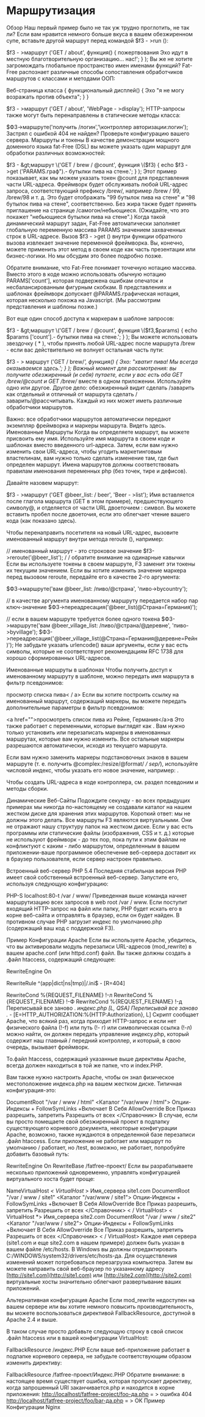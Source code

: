 # Маршрутизация

Обзор Наш первый пример было не так уж трудно проглотить, не так ли? Если вам нравится немного больше вкуса в вашем обезжиренном супе, вставьте другой маршрут перед командой $f3 - &gt;run \(\):

$f3 - &gt;маршрут \('GET / about', функция\(\) { пожертвования Эхо идут в местную благотворительную организацию... нас!'; } \); Вы же не хотите загромождать глобальное пространство имен именами функций? Fat-Free распознает различные способы сопоставления обработчиков маршрутов с классами и методами ООП:

Веб-страница класса { функциональный дисплей\(\) { Эхо "я не могу возражать против объекта"; } }

$f3 - &gt;маршрут \('GET / about', 'WebPage - &gt;display'\); HTTP-запросы также могут быть перенаправлены в статические методы класса:

$Ф3-&gt;маршруте\('получить /логин','\контроллер авторизации:логин'\); Застрял с ошибкой 404 не найден? Проверьте конфигурацию вашего сервера. Маршруты и токены В качестве демонстрации мощного доменного языка fat-Free \(DSL\) вы можете указать один маршрут для обработки различных возможностей:

$f3 - &gt;маршрут \('GET / brew / @count', функция \($f3\) { echo $f3 - &gt;get \('PARAMS.граф"\).- бутылки пива на стене.'; } \); Этот пример показывает, как мы можем указать токен @count для представления части URL-адреса. Фреймворк будет обслуживать любой URL-адрес запроса, соответствующий префиксу /brew/, например /brew / 99, /brew/98 и т. д. Это будет отображать "99 бутылок пива на стене" и "98 бутылок пива на стене", соответственно. Без жира также будет принять приглашение на странице /самогон/небьющиеся. \(Ожидайте, что это покажет "небьющиеся бутылки пива на стене".\) Когда такой динамический маршрут задан, Fat-Free автоматически заполняет глобальную переменную массива PARAMS значением захваченных строк в URL-адресе. Вызов $f3 - &gt;get \(\) внутри функции обратного вызова извлекает значение переменной фреймворка. Вы, конечно, можете применить этот метод в своем коде как часть презентации или бизнес-логики. Но мы обсудим это более подробно позже.

Обратите внимание, что Fat-Free понимает точечную нотацию массива. Вместо этого в коде можно использовать обычную нотацию PARAMS\['count'\], которая подвержена ошибкам опечаток и несбалансированным фигурным скобкам. В представлениях и шаблонах фреймворк допускает @PARAMS.графическая нотация, которая несколько похожа на Javascript. \(Мы рассмотрим представления и шаблоны позже.\)

Вот еще один способ доступа к маркерам в шаблоне запросов:

$f3 - &gt;маршрут \('GET / brew / @count', функция \($f3,$params\) { echo $params \['count'\].- бутылки пива на стене.'; } \); Вы можете использовать звездочку \( \* \), чтобы принять любой URL-адрес после маршрута /brew - если вас действительно не волнует остальная часть пути:

$f3 - &gt; маршрут \('GET / brew/_', функция\(\) { Эхо: "хватит пива! Мы всегда оказываемся здесь.'; } \); Важный момент для рассмотрения: вы получите обезжиренный \(и себя\) путаете, если у вас есть оба GET /brew/@count и GET /brew/_ вместе в одном приложении. Используйте одно или другое. Другое дело: обезжиренный видит сделать /заварить как отдельный и отличный от маршрута сделать /заварить/@рассчитывать. Каждый из них может иметь различные обработчики маршрутов.

Важно: все обработчики маршрутов автоматически передают экземпляр фреймворка и маркеры маршрута. Видеть здесь. Именованные Маршруты Когда вы определяете маршрут, вы можете присвоить ему имя. Используйте имя маршрута в своем коде и шаблонах вместо введенного url-адреса. Затем, если вам нужно изменить свои URL-адреса, чтобы угодить маркетинговым властелинам, вам нужно только сделать изменение там, где был определен маршрут. Имена маршрутов должны соответствовать правилам именования переменных php \(без точек, тире и дефисов\).

Давайте назовем маршрут:

$f3 - &gt;маршрут \('GET @beer\_list: / beer', 'Beer - &gt;list'\); Имя вставляется после глагола маршрута \(GET в этом примере\), предшествующего символу@, и отделяется от части URL двоеточием : символ. Вы можете вставить пробел после двоеточия, если это облегчает чтение вашего кода \(как показано здесь\).

Чтобы перенаправить посетителя на новый URL-адрес, вызовите именованный маршрут внутри метода reroute \(\), например:

// именованный маршрут - это строковое значение $f3-&gt;reroute\('@beer\_list'\); / / обратите внимание на одинарные кавычки Если вы используете токены в своем маршруте, F3 заменит эти токены их текущим значением. Если вы хотите изменить значение маркера перед вызовом reroute, передайте его в качестве 2-го аргумента:

$Ф3-&gt;маршруте\('вам @beer\_list: /пиво/@страна', 'пиво-&gt;bycountry'\);

// в качестве аргумента именованному маршруту передается набор пар ключ-значение $Ф3-&gt;переадресация\('@beer\_list\(@Страна=Германия\)'\);

// если в вашем маршруте требуется более одного токена $Ф3-&gt;маршруте\('вам @beer\_village\_list: /пиво/@страна/@деревне', 'пиво-&gt;byvillage'\); $Ф3-&gt;переадресация\('@beer\_village\_list\(@Страна=Германия@деревне=Рейн\)'\); Не забудьте указать urlencode\(\) ваши аргументы, если у вас есть символы, которые не соответствуют рекомендациям RFC 1738 для хорошо сформированных URL-адресов.

Именованные маршруты в шаблонах Чтобы получить доступ к именованному маршруту в шаблоне, можно передать имя маршрута в фильтр псевдонимов:

 просмотр списка пива&lt; / a&gt; Если вы хотите построить ссылку на именованный маршрут, содержащий маркеры, вы можете передать дополнительные параметры в фильтр псевдонимов:

&lt;а href=""&gt;просмотреть список пива из Рейне, Германия&lt;/a&gt;в Это также работает с переменными, которые выглядят как . Вам нужно только установить или перезаписать маркеры в именованных маршрутах, которые вам нужно изменить. Все остальные маркеры разрешаются автоматически, исходя из текущего маршрута.

Если вам нужно заменить маркеры подстановочных знаков в вашем маршруте \(т. е. получить @complex:/resize/@format/ _/ sep/_\), используйте числовой индекс, чтобы указать его новое значение, например: .

Чтобы создать URL-адреса в коде контроллера, см. раздел псевдоним и методы сборки.

Динамические Веб-Сайты Подождите секунду - во всех предыдущих примерах мы никогда по-настоящему не создавали каталог на нашем жестком диске для хранения этих маршрутов. Короткий ответ: мы не должны этого делать. Все маршруты F3 являются виртуальными. Они не отражают нашу структуру папок на жестком диске. Если у вас есть программы или статические файлы \(изображения, CSS и т. д.\) которые не используют фреймворк - до тех пор, пока пути к этим файлам не конфликтуют с каким - либо маршрутом, определенным в вашем приложении-ваше программное обеспечение веб-сервера доставит их в браузер пользователя, если сервер настроен правильно.

Встроенный веб-сервер PHP 5.4 Последняя стабильная версия PHP имеет свой собственный встроенный веб-сервер. Запустите его, используя следующую конфигурацию:

PHP-S localhost:80-t /var / www/ Приведенная выше команда начнет маршрутизацию всех запросов в web root /var / www. Если поступит входящий HTTP-запрос на файл или папку, PHP будет искать его в корне веб-сайта и отправлять в браузер, если он будет найден. В противном случае PHP загрузит индекс по умолчанию.php \(содержащий ваш код с поддержкой F3\).

Пример Конфигурации Apache Если вы используете Apache, убедитесь, что вы активировали модуль перезаписи URL-адресов \(mod\_rewrite\) в вашем apache.conf \(или httpd.conf\) файл. Вы также должны создать a .файл htaccess, содержащий следующее:

RewriteEngine On

RewriteRule ^\(app\|dict\|ns\|tmp\)\|/.ini$ - \[R=404\]

RewriteCond %{REQUEST\_FILENAME} !-л RewriteCond %{REQUEST\_FILENAME} !-Ф RewriteCond %{REQUEST\_FILENAME} !-д Переписывай все заново . _индекс.php \[L, QSA\] Переписывай все заново ._ - \[E=HTTP\_AUTHORIZATION:%{HTTP:Authorization}, L\] Скрипт сообщает Apache, что всякий раз, когда приходит HTTP-запрос и если нет физического файла \(!-f\) или путь \(!- г\) или символическая ссылка \(!-л\) можно найти, он должен передать управление индексу.php, который содержит наш главный / передний контроллер, и который, в свою очередь, вызывает фреймворк.

То.файл htaccess, содержащий указанные выше директивы Apache, всегда должен находиться в той же папке, что и index.РНР.

Вам также нужно настроить Apache, чтобы он знал физическое местоположение индекса.php на вашем жестком диске. Типичная конфигурация-это:

DocumentRoot "/var / www / html" &lt;Каталог "/var/www / html"&gt; Опции-Индексы + FollowSymLinks +Включает В Себя AllowOverride Все Приказ разрешить, запретить Разрешить от всех &lt;/Справочник&gt; В случае, если вы просто помещаете свой обезжиренный проект в подпапку существующего корневого документа, некоторые конфигурации Apache, возможно, также нуждаются в определенной базе перезаписи .файл htaccess. Если приложение не работает или маршрут по умолчанию / работает, но /test, возможно, не работает, попробуйте добавить базовый путь:

RewriteEngine On RewriteBase /fatfree-проект/ Если вы разрабатываете несколько приложений одновременно, управлять конфигурацией виртуального хоста будет проще:

NameVirtualHost  _&lt; VirtualHost_ &gt; Имя_сервера site1.com DocumentRoot "/var / www / site1" &lt;Каталог "/var/www / site1"&gt; Опции-Индексы + FollowSymLinks +Включает В Себя AllowOverride Все Приказ разрешить, запретить Разрешить от всех &lt;/Справочник&gt; &lt; / VirtualHost&gt; &lt; VirtualHost \*&gt; Имя_сервера site2.com DocumentRoot "/var / www / site2" &lt;Каталог "/var/www / site2"&gt; Опции-Индексы + FollowSymLinks +Включает В Себя AllowOverride Все Приказ разрешить, запретить Разрешить от всех &lt;/Справочник&gt; &lt; / VirtualHost&gt; Каждое имя сервера \(site1.com и еще site2.com в нашем примере\) должен быть указан в вашем файле /etc/hosts. В Windows вы должны отредактировать C:/WINDOWS/system32/drivers/etc/hosts-да. Для осуществления изменений может потребоваться перезагрузка компьютера. Затем вы можете направить свой веб-браузер по указанному адресу [http://site1.com](http://site1.com) или [http://site2.com](http://site2.com) виртуальные хосты значительно облегчают развертывание ваших приложений.

Альтернативная конфигурация Apache Если mod\_rewrite недоступен на вашем сервере или вы хотите немного повысить производительность, вы можете воспользоваться директивой FallbackResource, доступной в Apache 2.4 и выше.

В таком случае просто добавьте следующую строку в свой список .файл htaccess или в вашей конфигурации VirtualHost:

FallbackResource /индекс.РНР Если ваше веб-приложение работает в подпапке корневого сервера, не забудьте соответствующим образом изменить директиву:

FallbackResource /fatfree-проект/Индекс.РНР Обратите внимание: в настоящее время существует ошибка, которая пропускает директиву, когда запрошенный URI заканчивается.php и находится в корне приложения: [http://localhost/fatfree-project/foo-да.php](http://localhost/fatfree-project/foo-да.php) = &gt; ошибка 404 [http://localhost/fatfree-project/foo/bar-да.php](http://localhost/fatfree-project/foo/bar-да.php) = &gt; OK Пример Конфигурации Nginx

